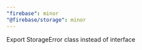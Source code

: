 ```yaml
---
"firebase": minor
"@firebase/storage": minor
---
```


Export StorageError class instead of interface
